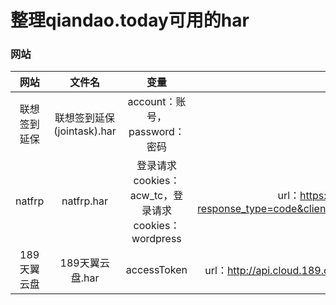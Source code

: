 # 整理qiandao.today可用的har

### 网站

网站|文件名|变量|备注
:-: | :-: | :-: |:-:
联想签到延保|联想签到延保(jointask).har|account：账号，password：密码|参加连续10天签到任务
natfrp|natfrp.har|登录请求cookies：acw_tc，登录请求cookies：wordpress|url：https://openid.oxygen.moe/oauth/authorize/?response_type=code&client_id=ezEb7xY9ZHGwXMTtaUzdHcnKAGRnxUwphfMcIj9l
189天翼云盘|189天翼云盘.har|accessToken|url：http://api.cloud.189.cn/loginByOpen189AccessToken.action?accessToken=